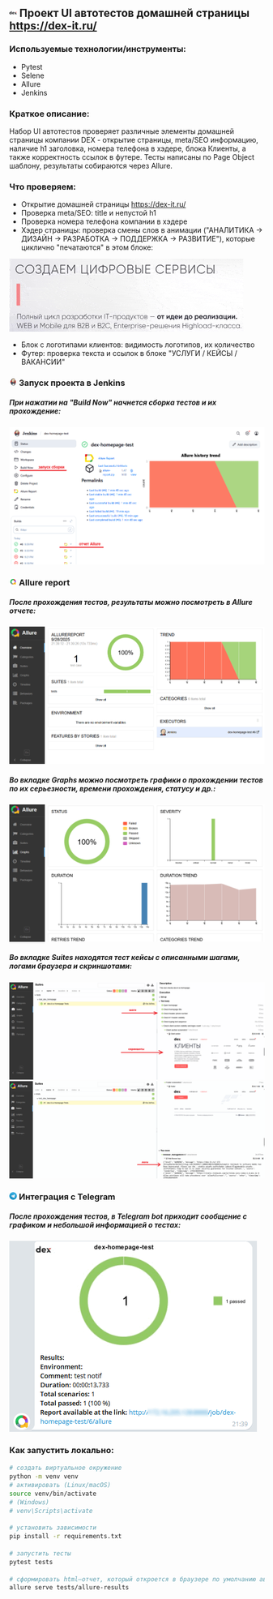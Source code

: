 ## <img width="3%" title="Jenkins" src="images/logos/dex.png"> Проект UI автотестов домашней страницы https://dex-it.ru/

<!-- Технологии -->

### Используемые технологии/инструменты:
* Pytest
* Selene
* Allure
* Jenkins

<!-- Краткое описание -->

### Краткое описание:
Набор UI автотестов проверяет различные элементы домашней страницы компании DEX - открытие страницы, meta/SEO информацию, наличие h1 заголовка, номера телефона в хэдере, блока Клиенты, а также корректность ссылок в футере. Тесты написаны по Page Object шаблону, результаты собираются через Allure.

<!-- Тест кейсы -->

### Что проверяем:
* Открытие домашней страницы https://dex-it.ru/
* Проверка meta/SEO: title и непустой h1
* Проверка номера телефона компании в хэдере
* Хэдер страницы: проверка смены слов в анимации ("АНАЛИТИКА -> ДИЗАЙН -> РАЗРАБОТКА -> ПОДДЕРЖКА -> РАЗВИТИЕ"), которые циклично "печатаются" в этом блоке:

![This is an image](images/screenshots/typing_text_sequence.gif)

* Блок c логотипами клиентов: видимость логотипов, их количество
* Футер: проверка текста и ссылок в блоке "УСЛУГИ / КЕЙСЫ / ВАКАНСИИ"

<!-- Jenkins -->

### <img width="3%" title="Jenkins" src="images/logos/jenkins.png"> Запуск проекта в Jenkins

##### При нажатии на "Build Now" начнется сборка тестов и их прохождение:
![This is an image](images/screenshots/jenkins.png)

<!-- Allure report -->

### <img width="3%" title="Allure Report" src="images/logos/allure_report.png"> Allure report

##### После прохождения тестов, результаты можно посмотреть в Allure отчете:
![This is an image](images/screenshots/allure_dashboard.png)

##### Во вкладке Graphs можно посмотреть графики о прохождении тестов по их серьезности, времени прохождения, статусу и др.:
![This is an image](images/screenshots/allure_graphs.png)

##### Во вкладке Suites находятся тест кейсы с описанными шагами, логами браузера и скриншотами:
![This is an image](images/screenshots/allure_suites1.png)
![This is an image](images/screenshots/allure_suites2.png)

<!-- Telegram -->

### <img width="3%" title="Telegram" src="images/logos/tg.png"> Интеграция с Telegram
##### После прохождения тестов, в Telegram bot приходит сообщение с графиком и небольшой информацией о тестах:
![This is an image](images/screenshots/tg_bot.png)

### Как запустить локально:
```bash
# создать виртуальное окружение
python -m venv venv
# активировать (Linux/macOS)
source venv/bin/activate
# (Windows)
# venv\Scripts\activate

# установить зависимости
pip install -r requirements.txt

# запустить тесты
pytest tests

# сформировать html–отчет, который откроется в браузере по умолчанию автоматически
allure serve tests/allure-results